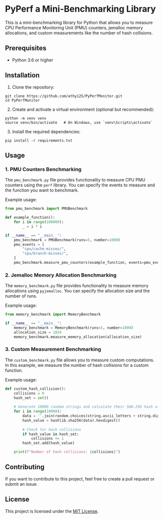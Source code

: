 # PyPerf a Mini-Benchmarking Library

This is a mini-benchmarking library for Python that allows you to measure CPU Performance Monitoring Unit (PMU) counters, jemalloc memory allocations, and custom measurements like the number of hash collisions.

## Prerequisites

- Python 3.6 or higher

## Installation

1. Clone the repository:

```
git clone https://github.com/athy125/PyPerfMonitor.git
cd PyPerfMonitor
```

2. Create and activate a virtual environment (optional but recommended):

```
python -m venv venv
source venv/bin/activate   # On Windows, use `venv\Scripts\activate`
```

3. Install the required dependencies:

```
pip install -r requirements.txt
```

## Usage

### 1. PMU Counters Benchmarking

The `pmu_benchmark.py` file provides functionality to measure CPU PMU counters using the `perf` library. You can specify the events to measure and the function you want to benchmark.

Example usage:

```python
from pmu_benchmark import PMUBenchmark

def example_function():
    for i in range(100000):
        _ = i * i

if __name__ == "__main__":
    pmu_benchmark = PMUBenchmark(runs=5, number=1000)
    pmu_events = [
        "cpu/cache-misses/",
        "cpu/branch-misses/",
    ]
    pmu_benchmark.measure_pmu_counters(example_function, events=pmu_events)
```

### 2. Jemalloc Memory Allocation Benchmarking

The `memory_benchmark.py` file provides functionality to measure memory allocations using `pyjemalloc`. You can specify the allocation size and the number of runs.

Example usage:

```python
from memory_benchmark import MemoryBenchmark

if __name__ == "__main__":
    memory_benchmark = MemoryBenchmark(runs=5, number=1000)
    allocation_size = 1024
    memory_benchmark.measure_memory_allocation(allocation_size)
```

### 3. Custom Measurement Benchmarking

The `custom_benchmark.py` file allows you to measure custom computations. In this example, we measure the number of hash collisions for a custom function.

Example usage:

```python
def custom_hash_collision():
    collisions = 0
    hash_set = set()
    
    # Generate 10000 random strings and calculate their SHA-256 hash values
    for i in range(10000):
        data = ''.join(random.choices(string.ascii_letters + string.digits, k=10)).encode()
        hash_value = hashlib.sha256(data).hexdigest()
        
        # Check for hash collisions
        if hash_value in hash_set:
            collisions += 1
        hash_set.add(hash_value)

    print(f"Number of hash collisions: {collisions}")
```

## Contributing

If you want to contribute to this project, feel free to create a pull request or submit an issue.

## License

This project is licensed under the [MIT License](LICENSE).
